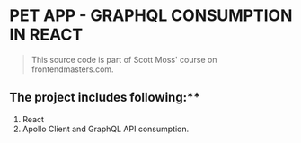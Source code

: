 # PET APP - GRAPHQL CONSUMPTION IN REACT
> This source code is part of Scott Moss' course on frontendmasters.com.

## The project includes following:**

1. React
2. Apollo Client and GraphQL API consumption.
